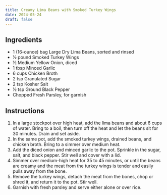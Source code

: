 ```yaml
---
title: Creamy Lima Beans with Smoked Turkey Wings
date: 2024-05-24
draft: false
---
```


## Ingredients

- 1 (16-ounce) bag Large Dry Lima Beans, sorted and rinsed
- 1⁄2 pound Smoked Turkey Wings
- 1⁄2 Medium Yellow Onion, diced
- 1 tbsp Minced Garlic
- 6 cups Chicken Broth
- 2 tsp Granulated Sugar
- 2 tsp Kosher Salt
- 1⁄2 tsp Ground Black Pepper
- Chopped Fresh Parsley, for garnish

## Instructions

1. In a large stockpot over high heat, add the lima beans and about 6 cups of water. Bring to a boil, then turn off the heat and let the beans sit for 30 minutes. Drain and set aside.
2. In the same pot, add the smoked turkey wings, drained beans, and chicken broth. Bring to a simmer over medium heat.
3. Add the diced onion and minced garlic to the pot. Sprinkle in the sugar, salt, and black pepper. Stir well and cover with a lid.
4. Simmer over medium-high heat for 35 to 45 minutes, or until the beans are creamy and the meat from the turkey wings is tender and easily pulls away from the bone.
5. Remove the turkey wings, detach the meat from the bones, chop or shred it, and return it to the pot. Stir well.
6. Garnish with fresh parsley and serve either alone or over rice.

